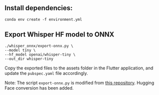 ## Install dependencies:

	conda env create -f environment.yml


## Export Whisper HF model to ONNX

	./whisper_onnx/export-onnx.py \
	--model tiny \
	--hf_model openai/whisper-tiny \
	--out_dir whisper-tiny

Copy the exported files to the assets folder in the Flutter application, and update the `pubspec.yaml` file accordingly.

Note: The script `export-onnx.py` is modified from [this repository](https://github.com/k2-fsa/sherpa-onnx/tree/master/scripts/whisper). Hugging Face conversion has been added.
